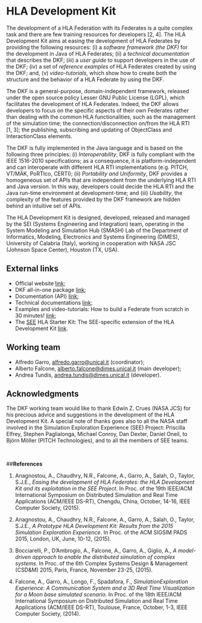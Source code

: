 # HLA Development Kit

The development of a HLA Federation with its Federates is a quite complex task and there are few training resources for developers [2, 4]. The HLA Development Kit aims at easing the development of HLA Federates by providing the following resources: (i) a _software framework (the DKF)_ for the development in Java of HLA Federates; (ii) a _technical documentation_ that describes the DKF; (iii) a _user guide_ to support developers in the use of the DKF; (iv) a set of _reference examples_ of HLA Federates created by using the DKF; and, (v) _video-tutorials_, which show how to create both the structure and the behavior of a HLA Federate by using the DKF.

The DKF is a general-purpose, domain-independent framework, released under the open source policy Lesser GNU Public License (LGPL), which facilitates the development of HLA Federates. Indeed, the DKF allows developers to focus on the specific aspects of their own Federates rather than dealing with the common HLA functionalities, such as the management of the simulation time; the connection/disconnection on/from the HLA RTI [1, 3]; the publishing, subscribing and updating of ObjectClass and InteractionClass elements. 

The DKF is fully implemented in the Java language and is based on the following three principles: (i) _Interoperability_, DKF is fully compliant with the IEEE 1516-2010 specifications; as a consequence, it is platform-independent and can interoperate with different HLA RTI implementations (e.g. PITCH, VT/MÄK, PoRTIco, CERTI); (ii) _Portability and Uniformity_, DKF provides a homogeneous set of APIs that are independent from the underlying HLA RTI and Java version. In this way, developers could decide the HLA RTI and the Java run-time environment at development-time; and (iii) _Usability_, the complexity of the features provided by the DKF framework are hidden behind an intuitive set of APIs.

The HLA Development Kit is designed, developed, released and managed by the SEI (Systems Engineering and Integration) team, operating in the System Modeling and Simulation Hub (SMASH) Lab of the Department of Informatics, Modeling, Electronics and Systems Engineering (DIMES), University of Calabria (Italy), working in cooperation with NASA JSC (Johnson Space Center), Houston (TX, USA).


## **External links**

* Official website [link](https://smash-lab.github.io/HLA-Development-Kit/);
* DKF all-in-one package [link](https://drive.google.com/open?id=0B6Txsul1iIJmVFdTX0Roc2tGeFk);
* Documentation (API) [link](https://smash-lab.github.io/HLA-Development-Kit/docs/index.html);
* Technical documentations [link](https://smash-lab.github.io/HLA-Development-Kit/document/HLA_Development_Kit_ver_0.0.1.pdf);
* Examples and video-tutorials: How to build a Federate from scratch in 30 minutes! [link](https://drive.google.com/open?id=0B6Txsul1iIJma3pITXE1M2hSOVk);
* The [SEE](http://exploresim.com/) HLA Starter Kit: The SEE-specific extension of the HLA Development Kit [link](https://code.google.com/p/see-hla-starterkit/).

## **Working team**

*  Alfredo Garro, [alfredo.garro@unical.it](mailto:alfredo.garro@unical.it) (coordinator);
*  Alberto Falcone, [alberto.falcone@dimes.unical.it](mailto:alberto.falcone@dimes.unical.it) (main developer); 
*  Andrea Tundis, [andrea.tundis@dimes.unical.it](mailto:andrea.tundis@dimes.unical.it) (developer).

## **Acknowledgments**

The DKF working team would like to thank Edwin Z. Crues (NASA JCS) for his precious advice and suggestions in the development of the HLA Development Kit. A special note of thanks goes also to all the NASA staff involved in the Simulation Exploration Experience (SEE) Project: Priscilla Elfrey, Stephen Paglialonga, Michael Conroy, Dan Dexter, Daniel Oneil, to Björn Möller (PITCH Technologies), and to all the members of SEE teams.

<br>
 
##**References**

1. Anagnostou, A., Chaudhry, N.R., Falcone, A., Garro, A., Salah, O., Taylor, S.J.E., _Easing the development of HLA Federates: the HLA Development Kit and its exploitation in the SEE Project_. In Proc. of the 19th IEEE/ACM International Symposium on Distributed Simulation and Real Time Applications (ACM/IEEE DS-RT), Chengdu, China, October, 14-16, IEEE Computer Society, (2015).

2. Anagnostou, A., Chaudhry, N.R., Falcone, A., Garro, A., Salah, O., Taylor, S.J.E., _A Prototype HLA Development Kit: Results from the 2015 Simulation Exploration Experience_. In Proc. of the ACM SIGSIM PADS 2015, London, UK, June, 10-12, (2015).

3. Bocciarelli, P., D’Ambrogio, A., Falcone, A., Garro, A., Giglio, A., _A model-driven approach to enable the distributed simulation of complex systems_. In Proc. of the 6th Complex Systems Design & Management (CSD&M) 2015, Paris, France, November 23-25, (2015).

4. Falcone, A., Garro, A., Longo, F., Spadafora, F., _SimulationExploration Experience: A Communication System and a 3D Real Time Visualization for a Moon base simulated scenario_. In Proc. of the 18th IEEE/ACM International Symposium on Distributed Simulation and Real Time Applications (ACM/IEEE DS-RT), Toulouse, France, October, 1-3, IEEE Computer Society, (2014).
